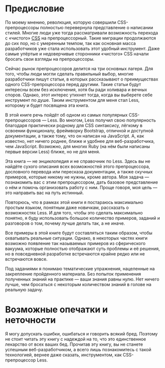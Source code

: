 # Предисловие

По моему мнению, революция, которую совершили CSS-препроцессоры полностью перевернула представление о написании стилей. Многие люди уже тогда рассматривали возможность перехода с «чистого» [CSS](../../css/index.md) на препроцессорный. Такие миграции продолжаются до сих пор, но с умеренным темпом, так как основная масса разработчиков уже стала использовать этот удобный инструмент. Даже самые упёртые и недоверчивые сторонники «чистого» CSS начали бросать свои взгляды на препроцессоры.

Сейчас рынок препроцессоров делится на три основных лагеря. Для того, чтобы люди могли сделать правильный выбор, многие разработчики пишут статьи, в которых рассказывают о преимуществах одного CSS-препроцессора перед другими. Такие статьи будут интересны всем без исключения, хотя бы ради холивара и вечных споров. Однако, этот интерес утихнет тогда, когда вы выберете себе инструмент по душе. Таким инструментом для меня стал Less, которому и будет посвящена эта книга.

В этой книге речь пойдёт об одном из самых популярных CSS-препроцессоров — Less. Во многом, Less получил свою популярность благодаря практически родному для CSS синтаксису, лёгкому в освоении функционалу, фреймворку Bootstrap, отличной и доступной документации, а также тому, что он написан на JavaScript. А, как известно, нет ничего роднее, ближе и удобнее для веб-разработчика, чем JavaScript. Возможно, для многих Ruby (на нём были написаны первые версии Less) ближе, но не для меня.

Эта книга — не энциклопедия и не справочник по Less. Здесь вы не найдёте сухого описания всех возможностей этого препроцессора, дословного перевода или пересказа документации, а также скучных примеров, которые никому не нужны, кроме автора. Моя задача — познакомить вас с этим препроцессором, дать базовое представление о нём и помочь организовать работу с ним. Проще говоря, моя цель — это направить вас на путь истинный.

Повторюсь, что в рамках этой книги я постараюсь максимально простым языком, понятным даже новичкам, рассказать о возможностях Less. И для того, чтобы это сделать максимально понятно, я буду использовать большое количество примеров, заданий и разговоров о том, почему лучше делать так, а не иначе.

Все примеры в этой книге будут составляться таким образом, чтобы охватывать реальные ситуации. Однако, в некоторых частях книги возможно появление так называемых примеров из сферического вакуума, которые полностью отображают суть проблемы и её решения, но в повседневной разработке встречаются крайне редко или не встречаются вовсе.

Под заданиями я понимаю тематические упражнения, нацеленные на закрепление пройденного материала. Без попыток применения полученных знаний на практике — ваши знания равны нулю. Нет ничего лучше, чем бросаться с некоторым количеством знаний в голове на реальную задачу.

# Возможные опечатки и неточности

Я могу допускать ошибки, ошибаться и говорить всякий бред. Поэтому не стоит читать эту книгу с надеждой на то, что это единственное лекарство от всех ваших бед. Прочитав эту книгу, вы не станете успешным веб-разработчиком, а всего лишь познакомитесь с такой технологией, вернее даже сказать, инструментом, как CSS-препроцессор Less.
